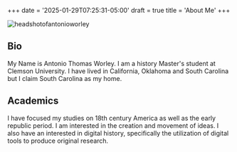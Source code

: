 +++
date = '2025-01-29T07:25:31-05:00'
draft = true
title = 'About Me'
+++

![headshotofantonioworley](/antonioworley.jpg)

## Bio

My Name is Antonio Thomas Worley. I am a history Master's student at Clemson University. I have lived in California, Oklahoma and South Carolina but I claim South Carolina as my home. 

## Academics

I have focused my studies on 18th century America as well as the early republic period. I am interested in the creation and movement of ideas. I also have an interested in digital history, specifically the utilization of digital tools to produce original research. 
